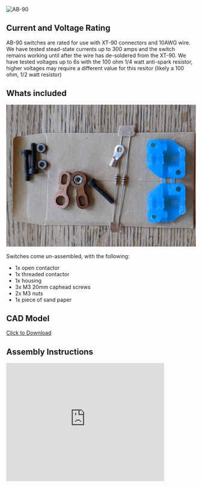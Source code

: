 ![AB-90](./Images/90/switch.jpg)

## Current and Voltage Rating

AB-90 switches are rated for use with XT-90 connectors and 10AWG wire.  We have tested stead-state currents up to 300 amps and the switch remains working until after the wire has de-soldered from the XT-90.  We have tested voltages up to 6s with the 100 ohm 1/4 watt anti-spark resistor, higher voltages may require a different value for this resitor (likely a 100 ohm, 1/2 watt resistor)


## Whats included

![AB-90](./Images/90/package.jpg)


Switches come un-assembled, with the following:

* 1x open contactor
* 1x threaded contactor
* 1x housing
* 3x M3 20mm caphead screws
* 2x M3 nuts
* 1x piece of sand paper

## CAD Model

[Click to Download](./Simplified-90.STEP)

## Assembly Instructions


<iframe width="420" height="315" src="https://www.youtube.com/watch?v=kMkajTkXM5A" frameborder="0" allowfullscreen>
</iframe>